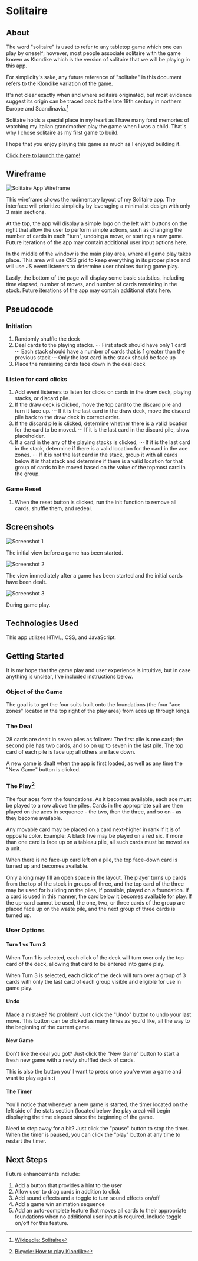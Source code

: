 # Solitaire


## About

The word "solitaire" is used to refer to any tabletop game which one can play by oneself; however, most people associate solitaire with the game known as Klondike which is the version of solitaire that we will be playing in this app.

For simplicity's sake, any future reference of "solitaire" in this document refers to the Klondike variation of the game. 

It's not clear exactly when and where solitaire originated, but most evidence suggest its origin can be traced back to the late 18th century in northern Europe and Scandinavia.[^1]

Solitaire holds a special place in my heart as I have many fond memories of watching my Italian grandmother play the game when I was a child. That's why I chose solitaire as my first game to build. 

I hope that you enjoy playing this game as much as I enjoyed building it.

[Click here to launch the game!](https://benorloff.github.io/solitaire/)

## Wireframe

![Solitaire App Wireframe](/img/Solitaire-Wireframe-v2.png)

This wireframe shows the rudimentary layout of my Solitaire app. The interface will prioritize simplicity by leveraging a minimalist design with only 3 main sections.

At the top, the app will display a simple logo on the left with buttons on the right that allow the user to perform simple actions, such as changing the number of cards in each "turn", undoing a move, or starting a new game. Future iterations of the app may contain additional user input options here.

In the middle of the window is the main play area, where all game play takes place. This area will use CSS grid to keep everything in its proper place and will use JS event listeners to determine user choices during game play.

Lastly, the bottom of the page will display some basic statistics, including time elapsed, number of moves, and number of cards remaining in the stock. Future iterations of the app may contain additional stats here. 

## Pseudocode


### Initiation

1. Randomly shuffle the deck
2. Deal cards to the playing stacks.
⋅⋅⋅ First stack should have only 1 card
⋅⋅⋅ Each stack should have a number of cards that is 1 greater than the previous stack
⋅⋅⋅ Only the last card in the stack should be face up
3. Place the remaining cards face down in the deal deck

### Listen for card clicks


1. Add event listeners to listen for clicks on cards in the draw deck, playing stacks, or discard pile. 
2. If the draw deck is clicked, move the top card to the discard pile and turn it face up.
⋅⋅⋅ If it is the last card in the draw deck, move the discard pile back to the draw deck in correct order.
3. If the discard pile is clicked, determine whether there is a valid location for the card to be moved.
⋅⋅⋅ If it is the last card in the discard pile, show placeholder.
4. If a card in the any of the playing stacks is clicked,
⋅⋅⋅ If it is the last card in the stack, determine if there is a valid location for the card in the ace zones.
⋅⋅⋅ If it is not the last card in the stack, group it with all cards below it in that stack and determine if there is a valid location for that group of cards to be moved based on the value of the topmost card in the group.

### Game Reset

1. When the reset button is clicked, run the init function to remove all cards, shuffle them, and redeal.

## Screenshots

![Screenshot 1](/img/Screenshot1.png)

The initial view before a game has been started.

![Screenshot 2](/img/Screenshot2.png)

The view immediately after a game has been started and the initial cards have been dealt.

![Screenshot 3](/img/Screenshot3.png)

During game play.

## Technologies Used

This app utilizes HTML, CSS, and JavaScript.

## Getting Started

It is my hope that the game play and user experience is intuitive, but in case anything is unclear, I've included instructions below.

### Object of the Game

The goal is to get the four suits built onto the foundations (the four "ace zones" located in the top right of the play area) from aces up through kings.

### The Deal

28 cards are dealt in seven piles as follows: The first pile is one card; the second pile has two cards, and so on up to seven in the last pile. The top card of each pile is face up; all others are face down.

A new game is dealt when the app is first loaded, as well as any time the "New Game" button is clicked.

### The Play[^2]

The four aces form the foundations. As it becomes available, each ace must be played to a row above the piles. Cards in the appropriate suit are then played on the aces in sequence - the two, then the three, and so on - as they become available.

Any movable card may be placed on a card next-higher in rank if it is of opposite color. Example: A black five may be played on a red six. If more than one card is face up on a tableau pile, all such cards must be moved as a unit.

When there is no face-up card left on a pile, the top face-down card is turned up and becomes available.

Only a king may fill an open space in the layout. The player turns up cards from the top of the stock in groups of three, and the top card of the three may be used for building on the piles, if possible, played on a foundation. If a card is used in this manner, the card below it becomes available for play. If the up-card cannot be used, the one, two, or three cards of the group are placed face up on the waste pile, and the next group of three cards is turned up.

### User Options

#### Turn 1 vs Turn 3

When Turn 1 is selected, each click of the deck will turn over only the top card of the deck, allowing that card to be entered into game play. 

When Turn 3 is selected, each click of the deck will turn over a group of 3 cards with only the last card of each group visible and eligible for use in game play.

#### Undo

Made a mistake? No problem! Just click the "Undo" button to undo your last move. This button can be clicked as many times as you'd like, all the way to the beginning of the current game.

#### New Game

Don't like the deal you got? Just click the "New Game" button to start a fresh new game with a newly shuffled deck of cards. 

This is also the button you'll want to press once you've won a game and want to play again :)

#### The Timer

You'll notice that whenever a new game is started, the timer located on the left side of the stats section (located below the play area) will begin displaying the time elapsed since the beginning of the game. 

Need to step away for a bit? Just click the "pause" button to stop the timer. When the timer is paused, you can click the "play" button at any time to restart the timer. 

## Next Steps

Future enhancements include:

1. Add a button that provides a hint to the user
2. Allow user to drag cards in addition to click
3. Add sound effects and a toggle to turn sound effects on/off
4. Add a game win animation sequence
5. Add an auto-complete feature that moves all cards to their appropriate foundations when no additional user input is required. Include toggle on/off for this feature.




[^1]: [Wikipedia: Solitaire](https://en.wikipedia.org/wiki/Solitaire)
[^2]: [Bicycle: How to play Klondike](https://bicyclecards.com/how-to-play/klondike/)